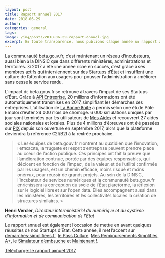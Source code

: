 ```yaml
---
layout: post
title: Rapport annuel 2017
date: 2018-06-29
author:
categories: general
tags:
image: /img/posts/2018-06-29-rapport-annuel.jpg
excerpt: En toute transparence, nous publions chaque année un rapport annuel sur notre activité.
---
```

La communauté beta.gouv.fr, c’est maintenant un réseau d’incubateurs, aussi bien à la DINSIC que dans différents ministères, administrations et territoires. Si 2017 a été une année riche en succès, c’est grâce à ses membres actifs qui interviennent sur des Startups d’État et insufflent une culture de l’attention aux usagers pour pousser l’administration à améliorer sans cesse le service rendu.

L’impact de beta.gouv.fr se retrouve à travers l’impact de ses Startups d’État. Grâce à [API Entreprise](https://beta.gouv.fr/startup/api-entreprise.html), 20 millions d’informations ont été automatiquement transmises en 2017, simplifiant les démarches des entreprises. L’utilisation de [La Bonne Boîte](https://beta.gouv.fr/startup/la-bonne-boite.html) a permis selon une étude Pôle Emploi d’éviter 24 000 mois de chômage. 6 000 simulations uniques par jour sont terminées par les utilisateurs de [Mes Aides](https://beta.gouv.fr/startup/mes-aides.html) et recouvrent 27 aides sociales nationales et locales. Plus de 4 millions d’épreuves ont été passées sur [PIX](https://beta.gouv.fr/startup/pix.html) depuis son ouverture en septembre 2017, alors que la plateforme deviendra la référence C2I/B2I à la rentrée prochaine.

> « Les équipes de beta.gouv.fr montrent au quotidien que l’innovation, l’efficacité, la frugalité et l’esprit d’entreprise peuvent prendre place au coeur de l’action publique. Ces principes ont fait la preuve que l’amélioration continue, portée par des équipes responsables, qui décident en fonction de l’impact, de la valeur, et de l’utilité confirmée par les usagers, est un chemin efficace, moins risqué et moins onéreux, pour réussir de grands projets. Au sein de la DINSIC, l’Incubateur de services numériques et la communauté beta.gouv.fr enrichissent la conception du socle de l’État plateforme, la réflexion sur le logiciel libre et sur l’open data. Elles accompagnent aussi dans les ministères, les territoires et les collectivités locales la création de structures similaires. »

**Henri Verdier**,
*Directeur interministériel du numérique et du système d’information et de communication de l’État*

Le rapport annuel est également l’occasion de mettre en avant quelques réussites de nos Startups d’État. Cette année, il met l’accent sur [demarches-simplifiees.fr](https://beta.gouv.fr/startup/demarches-simplifiees.fr.html), [le Pass Culture](https://beta.gouv.fr/startup/pass-culture.html), [Mes Remboursements Simplifiés](https://beta.gouv.fr/startup/mrs.html), [A+](https://beta.gouv.fr/startup/aplus.html), le [Simulateur d’embauche](https://beta.gouv.fr/startup/embauche.html) et [Maintenant !](https://beta.gouv.fr/startup/maintenant.html).

[Télécharger le rapport annuel 2017](https://beta.gouv.fr/rapportannuel.pdf)
